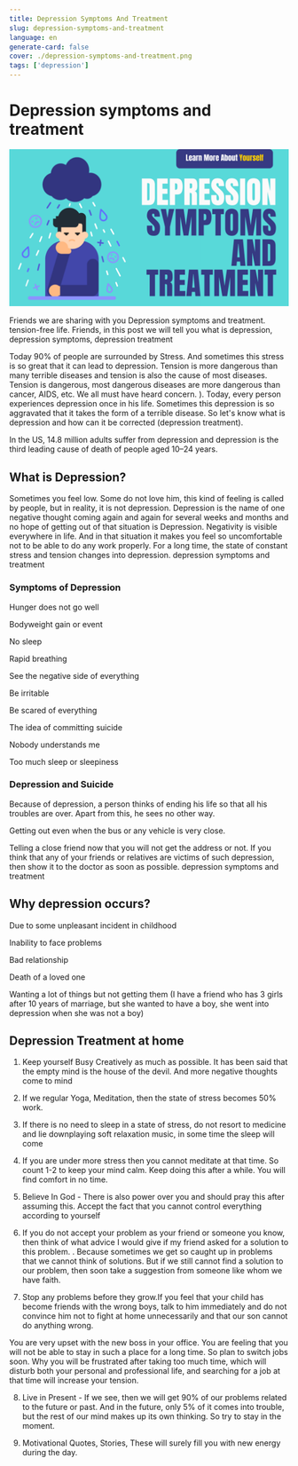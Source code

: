 ```yaml
---
title: Depression Symptoms And Treatment
slug: depression-symptoms-and-treatment
language: en
generate-card: false
cover: ./depression-symptoms-and-treatment.png
tags: ['depression']
---
```

# Depression symptoms and treatment

![](./depression-symptoms-and-treatment.png)

Friends we are sharing with you Depression symptoms and treatment. tension-free life. Friends, in this post we will tell you what is depression, depression symptoms, depression treatment

Today 90% of people are surrounded by Stress. And sometimes this stress is so great that it can lead to depression. Tension is more dangerous than many terrible diseases and tension is also the cause of most diseases. Tension is dangerous, most dangerous diseases are more dangerous than cancer, AIDS, etc. We all must have heard concern. ). Today, every person experiences depression once in his life. Sometimes this depression is so aggravated that it takes the form of a terrible disease. So let&#39;s know what is depression and how can it be corrected (depression treatment).

In the US, 14.8 million adults suffer from depression and depression is the third leading cause of death of people aged 10–24 years.

## What is Depression?

Sometimes you feel low. Some do not love him, this kind of feeling is called by people, but in reality, it is not depression. Depression is the name of one negative thought coming again and again for several weeks and months and no hope of getting out of that situation is Depression. Negativity is visible everywhere in life. And in that situation it makes you feel so uncomfortable not to be able to do any work properly. For a long time, the state of constant stress and tension changes into depression. depression symptoms and treatment

### Symptoms of Depression

Hunger does not go well

Bodyweight gain or event

No sleep

Rapid breathing

See the negative side of everything

Be irritable

Be scared of everything

The idea of ​​committing suicide

Nobody understands me

Too much sleep or sleepiness

### Depression and Suicide

Because of depression, a person thinks of ending his life so that all his troubles are over. Apart from this, he sees no other way.

Getting out even when the bus or any vehicle is very close.

Telling a close friend now that you will not get the address or not. If you think that any of your friends or relatives are victims of such depression, then show it to the doctor as soon as possible. depression symptoms and treatment

## Why depression occurs?

Due to some unpleasant incident in childhood

Inability to face problems

Bad relationship

Death of a loved one

Wanting a lot of things but not getting them (I have a friend who has 3 girls after 10 years of marriage, but she wanted to have a boy, she went into depression when she was not a boy)

## Depression Treatment at home

1. Keep yourself Busy Creatively as much as possible. It has been said that the empty mind is the house of the devil. And more negative thoughts come to mind

2. If we regular Yoga, Meditation, then the state of stress becomes 50% work.

3. If there is no need to sleep in a state of stress, do not resort to medicine and lie downplaying soft relaxation music, in some time the sleep will come

4. If you are under more stress then you cannot meditate at that time. So count 1-2 to keep your mind calm. Keep doing this after a while. You will find comfort in no time.

5. Believe In God - There is also power over you and should pray this after assuming this. Accept the fact that you cannot control everything according to yourself

6. If you do not accept your problem as your friend or someone you know, then think of what advice I would give if my friend asked for a solution to this problem. . Because sometimes we get so caught up in problems that we cannot think of solutions. But if we still cannot find a solution to our problem, then soon take a suggestion from someone like whom we have faith.

7. Stop any problems before they grow.If you feel that your child has become friends with the wrong boys, talk to him immediately and do not convince him not to fight at home unnecessarily and that our son cannot do anything wrong.

You are very upset with the new boss in your office. You are feeling that you will not be able to stay in such a place for a long time. So plan to switch jobs soon. Why you will be frustrated after taking too much time, which will disturb both your personal and professional life, and searching for a job at that time will increase your tension.

8. Live in Present - If we see, then we will get 90% of our problems related to the future or past. And in the future, only 5% of it comes into trouble, but the rest of our mind makes up its own thinking. So try to stay in the moment.

9. Motivational Quotes, Stories, These will surely fill you with new energy during the day.
